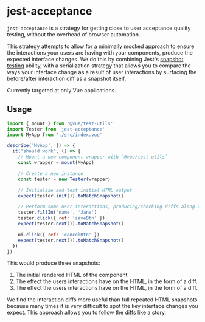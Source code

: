# jest-acceptance

`jest-acceptance` is a strategy for getting close to user acceptance quality testing, without the overhead of browser automation.

This strategy attempts to allow for a minimally mocked approach to ensure the interactions your users are having with your components, produce the expected interface changes.  We do this by combining Jest's [snapshot testing](https://jestjs.io/docs/en/snapshot-testing) ability, with a serialization strategy that allows you to compare the ways your interface change as a result of user interactions by surfacing the before/after interaction diff as a snapshot itself.

Currently targeted at only Vue applications.

## Usage

```js
import { mount } from '@vue/test-utils'
import Tester from 'jest-acceptance'
import MyApp from './src/index.vue'

describe('MyApp', () => {
  it('should work', () => {
    // Mount a new component wrapper with `@vue/test-utils`
    const wrapper = mount(MyApp)

    // Create a new instance
    const tester = new Tester(wrapper)

    // Initialize and test initial HTML output
    expect(tester.init()).toMatchSnapshot()

    // Perform some user interactions, producing/checking diffs along the way.
    tester.fillIn('name', 'Jane')
    tester.click({ ref: 'saveBtn' })
    expect(tester.next()).toMatchSnapshot()

    ui.click({ ref: 'cancelBtn' })
    expect(tester.next()).toMatchSnapshot()
  })
})
```

This would produce three snapshots:

1. The initial rendered HTML of the component
2. The effect the users interactions have on the HTML, in the form of a diff.
3. The effect the users interactions have on the HTML, in the form of a diff.

We find the interaction diffs more useful than full repeated HTML snapshots because many times it is very difficult to spot the key interface changes you expect.  This approach allows you to follow the diffs like a story.
